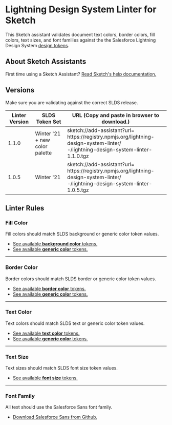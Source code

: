 # Lightning Design System Linter for Sketch

This Sketch assistant validates document text colors, border colors, fill colors, text sizes, and font families against the the Salesforce Lightning Design System [design tokens](https://www.lightningdesignsystem.com/design-tokens/).

## About Sketch Assistants

First time using a Sketch Assistant?
[Read Sketch's help documentation.](https://www.sketch.com/docs/assistants/)

## Versions

Make sure you are validating against the correct SLDS release.

| Linter Version | SLDS Token Set    | URL (Copy and paste in browser to download.)                                                                                                      |
| -------------- | --------------- | ------------------------------------------------------------------------------------------------------------------------------------------------- |
| 1.1.0          | Winter '21 + new color palette | sketch://add-assistant?url=<br/>h<span>tt</span>ps://registry.npmjs.org/lightning-design-system-linter/<br/>-/lightning-design-system-linter-1.1.0.tgz |
| 1.0.5          | Winter '21 | sketch://add-assistant?url=<br/>h<span>tt</span>ps://registry.npmjs.org/lightning-design-system-linter/<br/>-/lightning-design-system-linter-1.0.5.tgz |

## Linter Rules

<h3 id='lightning-design-system-linter/fill-color'>Fill Color</h3>

Fill colors should match SLDS background or generic color token values.

- [See available **background color** tokens.](https://www.lightningdesignsystem.com/design-tokens/#category-background-color)
- [See available **generic color** tokens.](https://www.lightningdesignsystem.com/design-tokens/#category-color)

---

<h3 id='lightning-design-system-linter/border-color'>Border Color</h3>

Border colors should match SLDS border or generic color token values.

- [See available **border color** tokens.](https://www.lightningdesignsystem.com/design-tokens/#category-border-color)
- [See available **generic color** tokens.](https://www.lightningdesignsystem.com/design-tokens/#category-color)

---

<h3 id='lightning-design-system-linter/text-color'>Text Color</h3>

Text colors should match SLDS text or generic color token values.

- [See available **text color** tokens.](https://www.lightningdesignsystem.com/design-tokens/#category-text-color)
- [See available **generic color** tokens.](https://www.lightningdesignsystem.com/design-tokens/#category-color)

---

<h3 id='lightning-design-system-linter/text-size'>Text Size</h3>

Text sizes should match SLDS font size token values.

- [See available **font size** tokens.](https://www.lightningdesignsystem.com/design-tokens/#category-font-size)

---

<h3 id='lightning-design-system-linter/font'>Font Family</h3>

All text should use the Salesforce Sans font family.

- [Download Salesforce Sans from Github.](https://github.com/salesforce-ux/design-system/tree/master/assets/fonts)
